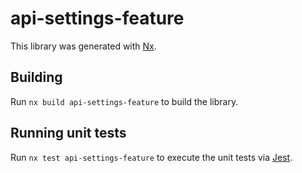 # api-settings-feature

This library was generated with [Nx](https://nx.dev).

## Building

Run `nx build api-settings-feature` to build the library.

## Running unit tests

Run `nx test api-settings-feature` to execute the unit tests via [Jest](https://jestjs.io).
